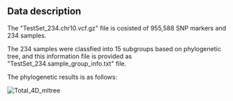 ## Data description
  

The "TestSet_234.chr10.vcf.gz" file is cosisted of 955,588 SNP markers and 234 samples.

The 234 samples were classfied into 15 subgroups based on phylogenetic tree, and this information file is provided as "TestSet_234.sample_group_info.txt" file.

The phylogenetic results is as follows:

![Total_4D_mltree](https://user-images.githubusercontent.com/49300659/63854111-556eff00-c9d7-11e9-9c00-01ded4ef9b6b.jpg)
